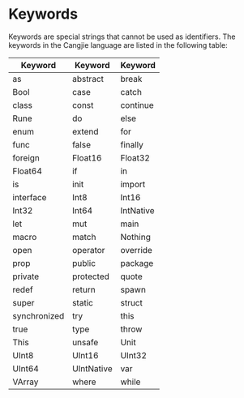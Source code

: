 # Keywords

Keywords are special strings that cannot be used as identifiers. The keywords in the Cangjie language are listed in the following table:

| Keyword       | Keyword      | Keyword     |
|--------------|------------|-----------|
| as           | abstract   | break     |
| Bool         | case       | catch     |
| class        | const      | continue  |
| Rune         | do         | else      |
| enum         | extend     | for       |
| func         | false      | finally   |
| foreign      | Float16    | Float32   |
| Float64      | if         | in        |
| is           | init       | import    |
| interface    | Int8       | Int16     |
| Int32        | Int64      | IntNative |
| let          | mut        | main      |
| macro        | match      | Nothing   |
| open         | operator   | override  |
| prop         | public     | package   |
| private      | protected  | quote     |
| redef        | return     | spawn     |
| super        | static     | struct    |
| synchronized | try        | this      |
| true         | type       | throw     |
| This         | unsafe     | Unit      |
| UInt8        | UInt16     | UInt32    |
| UInt64       | UIntNative | var       |
| VArray       | where      | while     |